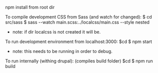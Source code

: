 
npm install from root dir

To compile development CSS from Sass (and watch for changed):
  $ cd src/sass
  $ sass --watch main.scss:../localcss/main.css --style nested

  * note: if dir localcss is not created it will be.

To run development environment from localhost:3000:
  $cd <approot>
  $ npm start

  * note: this needs to be running in order to debug.

To run internally (withing drupal): (compiles build folder)
  $cd <approot>
  $ npm run build